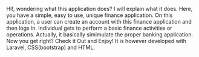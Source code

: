 HI!, wondering what this application does? I will explain what it does.
Here, you have a simple, easy to use, unique finance application. On this application, a user can create an account with this finance application and then logs in. Individual gets to perform a basic finance activities or operations. Actually, it basically simimulate the proper banking application. Now you get right? Check it Out and Enjoy!
It is however developed with Laravel, CSS(bootstrap) and HTML.
